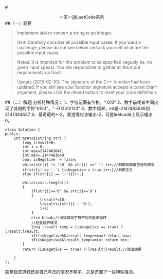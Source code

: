 #<center>一天一道LeetCode系列</center>
##（一）题目

> Implement atoi to convert a string to an integer.
> 
> Hint: Carefully consider all possible input cases. If you want a challenge, please do not see below and ask yourself what are the possible input cases.
> 
> Notes: It is intended for this problem to be specified vaguely (ie, no given input specs). You are responsible to gather all the input requirements up front.
> 
> Update (2015-02-10): The signature of the C++ function had been updated. If you still see your function signature accepts a const char* argument, please click the reload button  to reset your code definition.

##（二）解题
分析特殊情况：
1、字符前面有空格，“       010”
2、数字前或者中间出现了其他的字符“b123”，“   -012b12123”
3、数字越界，int是-2147483648到2147483647
4、最奇葩的+-2，我觉得应该输出-2，可是leetcode上显示输出0。
```
class Solution {
public:
    int myAtoi(string str) {
        long lresult=0;
        int i = 0;
        int max=2147483647;
        int min=-2147483648;
        bool isNegetive  = false;
        while(str[i] != '\0' && str[i] ==' ') i++;//判断前面是空格的情况
        if(str[i] == '-') {isNegetive = true;i++;}//判断正负
        else if(str[i] == '+'){i++;}
        
        while(i<str.length())
        {
            if(str[i]>='0' && str[i]<='9')
            {
                lresult*=10;
                lresult+=(str[i] - '0');
                i++;
            }
            else break;//出现其他字符干扰则退出循环
            //检查越界情况
            long lresult_temp = (isNegetive == true) ?-lresult:lresult;
            if(!isNegetive&&lresult_temp>=max) return max;
            if(isNegetive&&lresult_temp<=min) return min;
        }
        return (isNegetive == true) ?-lresult:lresult;//输出结果
        
    }
};
```
感觉做这道题还是自己考虑的情况不够多，总是遗漏了一些特殊情况。
